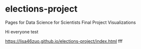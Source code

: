 # elections-project
Pages for Data Science for Scientists Final Project Visualizations

Hi everyone test

<a> https://lisa46zuo.github.io/elections-project/index.html </a> fff
